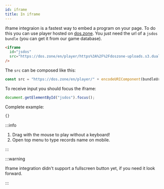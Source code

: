 ```yaml
---
id: iframe
title: In iframe
---
```


iframe integraion is a fastest way to embed a program on your page. To do this you can use player hosted on [dos.zone](doszone).
You just need the url of a `jsdos bundle` (you can get it from our game database).

```html
<iframe
  id="jsdos"
  src="https://dos.zone/en/player/https%3A%2F%2Fdoszone-uploads.s3.dualstack.eu-central-1.amazonaws.com%2Foriginal%2F2X%2F5%2F5c63f84bae9688046b9a7c0a9f1f1c8904616052.jsdos"
/>
```

The `src` can be composed like this:

```js
const src = "https://dos.zone/en/player/" + encodeURIComponent(bundleUrl);
```

To receive input you should focus the iframe:
```js
document.getElementById("jsdos").focus();
```

Complete example:

```html title="examples/iframe.html"
{}
```

:::info

1. Drag with the mouse to play without a keyboard!
2. Open top menu to type records name on mobile.

:::

:::warning

Iframe integration didn't support a fullscreen button yet, if you need it look forward.

:::
